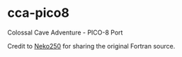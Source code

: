 # cca-pico8
Colossal Cave Adventure - PICO-8 Port

Credit to [Neko250](https://github.com/Neko250/adventure) for sharing the original Fortran source.
